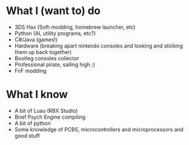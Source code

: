 # What I (want to) do
- 3DS Hax (Soft-modding, homebrew launcher, etc)
- Python (AI, utility programs, etc?)
- C#/Java (games!)
- Hardware (breaking apart nintendo consoles and looking and sticking them up back together)
- Bootleg consoles collector
- Professional pirate, sailing high ;)
- FnF modding

# What I know
- A bit of Luau (RBX Studio)
- Brief Psych Engine compiling
- A bit of python
- Some knowledge of PCBS, microcontrollers and microprocessors and good stuff
